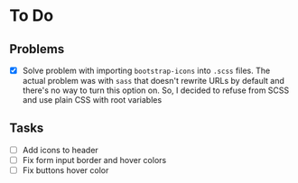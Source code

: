 # To Do

## Problems

- [x] Solve problem with importing `bootstrap-icons` into `.scss` files.
      The actual problem was with `sass` that doesn't rewrite URLs by default
      and there's no way to turn this option on. So, I decided to refuse
      from SCSS and use plain CSS with root variables

## Tasks

- [ ] Add icons to header
- [ ] Fix form input border and hover colors
- [ ] Fix buttons hover color
